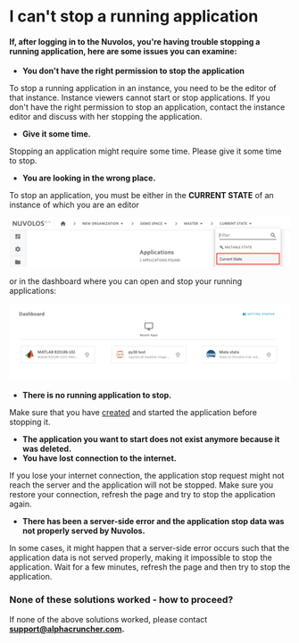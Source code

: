 # I can't stop a running application

#### If, after logging in to the Nuvolos, you're having trouble stopping a running application, here are some issues you can examine:

* **You don't have the right permission to stop the application**

To stop a running application in an instance, you need to be the editor of that instance. Instance viewers cannot start or stop applications. If you don't have the right permission to stop an application, contact the instance editor and discuss with her stopping the application.

* **Give it some time.**

Stopping an application might require some time. Please give it some time to stop.

* **You are looking in the wrong place.**

To stop an application, you must be either in the **CURRENT STATE** of an instance of which you are an editor

![](../../.gitbook/assets/screen-shot-2020-06-11-at-9.25.56-am%20%282%29.png)

  
 or in the dashboard where you can open and stop your running applications:

![](../../.gitbook/assets/screen-shot-2020-06-11-at-9.01.41-am%20%282%29.png)

* **There is no running application to stop.**

Make sure that you have [created](../../actions/instance-management/create-an-application.md) and started the application before stopping it.

* **The application you want to start does not exist anymore because it was deleted.** 
* **You have lost connection to the internet.**

If you lose your internet connection, the application stop request might not reach the server and the application will not be stopped. Make sure you restore your connection,  refresh the page and try to stop the application again.

* **There has been a server-side error and the application stop data was not properly served by Nuvolos.**

In some cases, it might happen that a server-side error occurs such that the application data is not served properly, making it impossible to stop the application. Wait for a few minutes, refresh the page and then try to stop the application.  


### None of these solutions worked - how to proceed?

If none of the above solutions worked, please contact **support@alphacruncher.com.**

